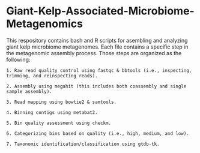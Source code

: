 # Giant-Kelp-Associated-Microbiome-Metagenomics
This respository contains bash and R scripts for asembling and analyzing giant kelp microbiome metagenomes. Each file contains a specific step in the metagenomic assembly process. Those steps are organized as the following: 
  
    1. Raw read quality control using fastqc & bbtools (i.e., inspecting, trimming, and reinspecting reads).
    
    2. Assembly using megahit (this includes both coassembly and single sample assembly).
    
    3. Read mapping using bowtie2 & samtools. 
   
    4. Binning contigs using metabat2.
    
    5. Bin quality assessment using checkm.
    
    6. Categorizing bins based on quality (i.e., high, medium, and low).
    
    7. Taxonomic identification/classification using gtdb-tk. 
